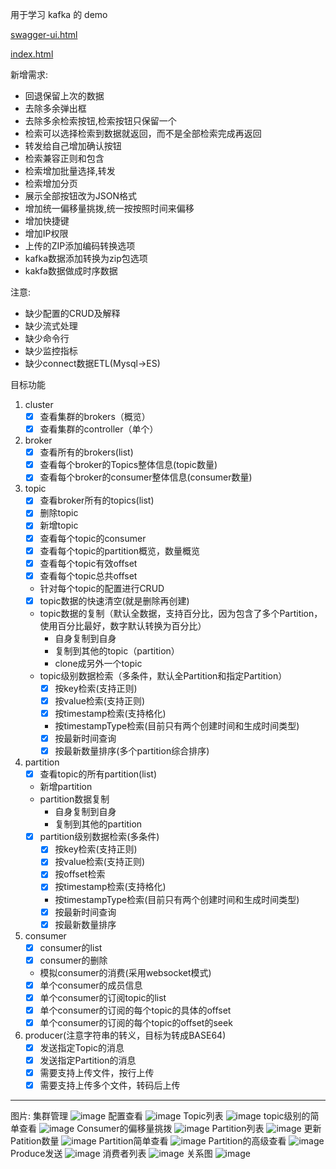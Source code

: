 用于学习 kafka 的 demo

[swagger-ui.html](http://localhost:8787/demo_kafka/swagger-ui.html)

[index.html](http://localhost:8787/demo_kafka/index.html)

新增需求:

* 回退保留上次的数据
* 去除多余弹出框
* 去除多余检索按钮,检索按钮只保留一个
* 检索可以选择检索到数据就返回，而不是全部检索完成再返回
* 转发给自己增加确认按钮
* 检索兼容正则和包含
* 检索增加批量选择,转发
* 检索增加分页
* 展示全部按钮改为JSON格式
* 增加统一偏移量挑拨,统一按按照时间来偏移
* 增加快捷键
* 增加IP权限
* 上传的ZIP添加编码转换选项
* kafka数据添加转换为zip包选项
* kakfa数据做成时序数据

注意:
* 缺少配置的CRUD及解释
* 缺少流式处理
* 缺少命令行
* 缺少监控指标
* 缺少connect数据ETL(Mysql->ES)

目标功能
1. cluster
   * [x] 查看集群的brokers（概览）
   * [x] 查看集群的controller（单个）
2. broker
   * [x] 查看所有的brokers(list)
   * [x] 查看每个broker的Topics整体信息(topic数量)
   * [x] 查看每个broker的consumer整体信息(consumer数量)
3. topic
   * [x] 查看broker所有的topics(list)
   * [x] 删除topic
   * [x] 新增topic
   * [x] 查看每个topic的consumer
   * [x] 查看每个topic的partition概览，数量概览
   * [x] 查看每个topic有效offset
   * [x] 查看每个topic总共offset
   * 针对每个topic的配置进行CRUD
   * [x] topic数据的快速清空(就是删除再创建)
   * topic数据的复制（默认全数据，支持百分比，因为包含了多个Partition，使用百分比最好，数字默认转换为百分比）
     * 自身复制到自身
     * 复制到其他的topic（partition）
     * clone成另外一个topic
   * topic级别数据检索（多条件，默认全Partition和指定Partition）
     * [x] 按key检索(支持正则)
     * [x] 按value检索(支持正则)
     * [x] 按timestamp检索(支持格化)  
     * 按timestampType检索(目前只有两个创建时间和生成时间类型)
     * [x] 按最新时间查询
     * [x] 按最新数量排序(多个partition综合排序)
4. partition
   * [x] 查看topic的所有partition(list)
   *  新增partition
   * partition数据复制
     * 自身复制到自身
     * 复制到其他的partition
   * [x] partition级别数据检索(多条件)
     * [x] 按key检索(支持正则)
     * [x] 按value检索(支持正则)
     * [x] 按offset检索
     * [x] 按timestamp检索(支持格化)  
     * 按timestampType检索(目前只有两个创建时间和生成时间类型)
     * [x] 按最新时间查询
     * [x] 按最新数量排序
5. consumer
   * [x] consumer的list
   * [x] consumer的删除
   * 模拟consumer的消费(采用websocket模式)
   * [x] 单个consumer的成员信息
   * [x] 单个consumer的订阅topic的list
   * [x] 单个consumer的订阅的每个topic的具体的offset
   * [x] 单个consumer的订阅的每个topic的offset的seek
6. producer(注意字符串的转义，目标为转成BASE64)
   * [x] 发送指定Topic的消息
   * [x] 发送指定Partition的消息
   * [x] 需要支持上传文件，按行上传
   * [x] 需要支持上传多个文件，转码后上传
   
---

图片:
集群管理
![image](https://raw.githubusercontent.com/chao313/demo_kafka/master/src/main/resources/doc/集群管理.png)
配置查看
![image](https://raw.githubusercontent.com/chao313/demo_kafka/master/src/main/resources/doc/配置查看.png)
Topic列表
![image](https://raw.githubusercontent.com/chao313/demo_kafka/master/src/main/resources/doc/Topic列表.png)
topic级别的简单查看
![image](https://raw.githubusercontent.com/chao313/demo_kafka/master/src/main/resources/doc/topic级别的简单查看.png)
Consumer的偏移量挑拨
![image](https://raw.githubusercontent.com/chao313/demo_kafka/master/src/main/resources/doc/Consumer的偏移量挑拨.png)
Partition列表
![image](https://raw.githubusercontent.com/chao313/demo_kafka/master/src/main/resources/doc/Partition列表.png)
更新Patition数量
![image](https://raw.githubusercontent.com/chao313/demo_kafka/master/src/main/resources/doc/更新Patition数量.png)
Partition简单查看
![image](https://raw.githubusercontent.com/chao313/demo_kafka/master/src/main/resources/doc/Partition简单查看.png)
Partition的高级查看
![image](https://raw.githubusercontent.com/chao313/demo_kafka/master/src/main/resources/doc/Partition的高级查看.png)
Produce发送
![image](https://raw.githubusercontent.com/chao313/demo_kafka/master/src/main/resources/doc/Produce发送.png)
消费者列表
![image](https://raw.githubusercontent.com/chao313/demo_kafka/master/src/main/resources/doc/消费者列表.png)
关系图
![image](https://raw.githubusercontent.com/chao313/demo_kafka/master/src/main/resources/doc/kafka-admin-produce-consumer关系图.png)





   





  

 

 